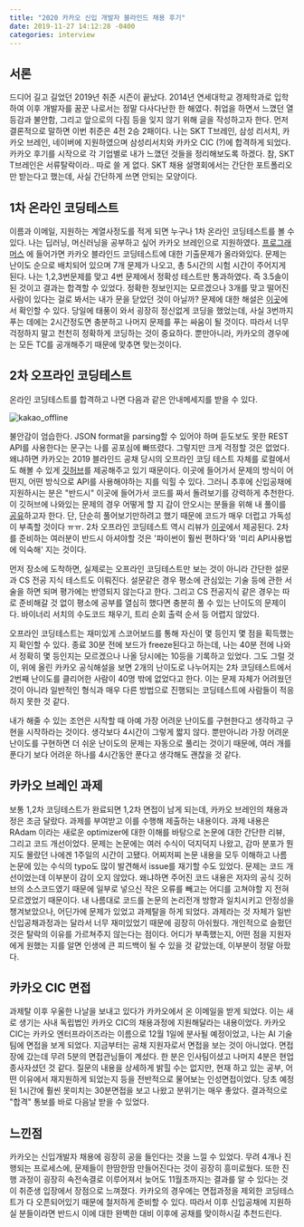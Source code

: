 ```yaml
---
title: "2020 카카오 신입 개발자 블라인드 채용 후기"
date: 2019-11-27 14:12:28 -0400
categories: interview
---
```


<script type="text/x-mathjax-config">
MathJax.Hub.Config({
    displayAlign: "left"
});
</script>

## 서론 ##
드디어 길고 길었던 2019년 취준 시즌이 끝났다. 2014년 연세대학교 경제학과로 입학하여 이후 개발자를 꿈꾼 나로서는 정말 다사다난한 한 해였다.
취업을 하면서 느꼈던 열등감과 불안함, 그리고 앞으로의 다짐 등을 잊지 않기 위해 글을 작성하고자 한다.
먼저 결론적으로 말하면 이번 취준은 4전 2승 2패이다. 나는 SKT T브레인, 삼성 리서치, 카카오 브레인, 네이버에 지원하였으며 삼성리서치와 카카오 CIC (?)에 합격하게 되었다.
카카오 후기를 시작으로 각 기업별로 내가 느꼈던 것들을 정리해보도록 하겠다. 
참, SKT T브레인은 서류탈락이라.. 따로 쓸 게 없다. SKT 채용 설명회에서는 간단한 포트폴리오만 받는다고 했는데, 사실 간단하게 쓰면 안되는 모양이다.

## 1차 온라인 코딩테스트 ##
이름과 이메일, 지원하는 계열사정도를 적게 되면 누구나 1차 온라인 코딩테스트를 볼 수 있다. 나는 딥러닝, 머신러닝을 공부하고 싶어 카카오 브레인으로 지원하였다.
[프로그래머스](https://www.welcomekakao.com/learn/challenges?tab=all_challenges) 에 들어가면 카카오 블라인드 코딩테스트에 대한 기출문제가 올라와있다.
문제는 난이도 순으로 배치되어 있으며 7개 문제가 나오고, 총 5시간의 시험 시간이 주어지게 된다.
나는 1,2,3번문제를 맞고 4번 문제에서 정확성 테스트만 통과하였다. 즉 3.5솔이 된 것이고 결과는 합격할 수 있었다.
정확한 정보인지는 모르겠으나 3개를 맞고 떨어진 사람이 있다는 걸로 봐서는 내가 문을 닫았던 것이 아닐까?
문제에 대한 해설은 [이곳](https://tech.kakao.com/2019/10/02/kakao-blind-recruitment-2020-round1/)에서 확인할 수 있다.
당일에 태풍이 와서 굉장히 정신없게 코딩을 했었는데, 사실 3번까지 푸는 데에는 2시간정도면 충분하고 나머지 문제를 푸는 싸움이 될 것이다.
따라서 너무 걱정하지 말고 천천히 정확하게 코딩하는 것이 중요하다. 뿐만아니라, 카카오의 경우에는 모든 TC를 공개해주기 때문에 맞추면 맞는것이다.

## 2차 오프라인 코딩테스트 ##
온라인 코딩테스트를 합격하고 나면 다음과 같은 안내메세지를 받을 수 있다.

![kakao_offline](https://i.imgur.com/5vc6QKD.png)

불안감이 엄습한다. JSON format을 parsing할 수 있어야 하며 듣도보도 못한 REST API를 사용한다는 문구는 나를 공포심에 빠뜨렸다.
그렇지만 크게 걱정할 것은 없었다. 왜냐하면 카카오는 2019 블라인드 공채 당시의 오프라인 코딩 테스트 자체를 로컬에서도 해볼 수 있게 [깃허브](https://github.com/kakao-recruit/2019-blind-2nd-elevator)를 제공해주고 있기 때문이다.
이곳에 들어가서 문제의 방식이 어떤지, 어떤 방식으로 API를 사용해야하는 지를 익힐 수 있다.
그러니 추후에 신입공채에 지원하시는 분은 "반드시" 이곳에 들어가서 코드를 짜서 돌려보기를 강력하게 추천한다.
이 깃허브에 나와있는 문제의 경우 어떻게 할 지 감이 안오시는 분들을 위해 내 풀이를 [공유](https://github.com/zzaebok/kakao-elevator-implementation)하고자 한다. 단, 단순히 풀어보기만하려고 했기 때문에 코드가 매우 더럽고 가독성이 부족할 것이다 ㅠㅠ.
2차 오프라인 코딩테스트 역시 리뷰가 [이곳](https://tech.kakao.com/2019/10/21/kakao-blind-recruitment-2020-round2/)에서 제공된다.
2차를 준비하는 여러분이 반드시 아셔야할 것은 '파이썬이 훨씬 편하다'와 '미리 API사용법에 익숙해' 지는 것이다.

먼저 장소에 도착하면, 실제로는 오프라인 코딩테스트만 보는 것이 아니라 간단한 설문과 CS 전공 지식 테스트도 이뤄진다.
설문같은 경우 평소에 관심있는 기술 등에 관한 서술을 하면 되며 평가에는 반영되지 않는다고 한다.
그리고 CS 전공지식 같은 경우는 따로 준비해갈 것 없이 평소에 공부를 열심히 했다면 충분히 풀 수 있는 난이도의 문제이다.
바이너리 서치의 수도코드 채우기, 트리 순회 출력 순서 등 어렵지 않았다.

오프라인 코딩테스트는 재미있게 스코어보드를 통해 자신이 몇 등인지 몇 점을 획득했는 지 확인할 수 있다.
종료 30분 전에 보드가 freeze된다고 하는데, 나는 40분 전에 나와서 정확히 몇 등인지는 모르겠으나 나올 당시에는 10등을 기록하고 있었다.
그도 그럴 것이, 위에 올린 카카오 공식해설을 보면 2개의 난이도로 나누어지는 2차 코딩테스트에서 2번째 난이도를 클리어한 사람이 40명 밖에 없었다고 한다.
이는 문제 자체가 어려웠던 것이 아니라 일반적인 형식과 매우 다른 방법으로 진행되는 코딩테스트에 사람들이 적응하지 못한 것 같다.

내가 해줄 수 있는 조언은 시작할 때 아예 가장 어려운 난이도를 구현한다고 생각하고 구현을 시작하라는 것이다.
생각보다 4시간이 그렇게 짧지 않다. 뿐만아니라 가장 어려운 난이도를 구현하면 더 쉬운 난이도의 문제는 자동으로 풀리는 것이기 때문에,
여러 개를 푼다기 보다 어려운 하나를 4시간동안 푼다고 생각해도 괜찮을 것 같다.

## 카카오 브레인 과제 ##
보통 1,2차 코딩테스트가 완료되면 1,2차 면접이 남게 되는데, 카카오 브레인의 채용과정은 조금 달랐다.
과제를 부여받고 이를 수행해 제출하는 내용이다.
과제 내용은 RAdam 이라는 새로운 optimizer에 대한 이해를 바탕으로 논문에 대한 간단한 리뷰, 그리고 코드 개선이었다.
문제는 논문에는 여러 수식이 덕지덕지 나왔고, 감마 분포가 뭔지도 몰랐던 나에겐 1주일의 시간이 고됐다.
어찌저찌 논문 내용을 모두 이해하고 나름 논문에 있는 수식의 typo도 많이 발견해서 issue를 재기할 수도 있었다.
문제는 코드 개선이었는데 이부분이 감이 오지 않았다. 왜냐하면 주어진 코드 내용은 저자의 공식 깃허브의 소스코드였기 때문에 
일부로 넣으신 작은 오류를 빼고는 어디를 고쳐야할 지 전혀 모르겠었기 때문이다.
내 나름대로 코드를 논문의 논리전개 방향과 일치시키고 안정성을 챙겨보았으나, 어딘가에 문제가 있었고 과제탈을 하게 되었다.
과제라는 것 자체가 일반 신입공채과정과는 달라서 너무 재미있었기 때문에 굉장히 아쉬웠다.
개인적으로 슬펐던 것은 탈락의 이유를 가르쳐주지 않는다는 점이다. 어디가 부족했는지, 어떤 점을 지원자에게 원했는 지를 알면 인생에 큰
피드백이 될 수 있을 것 같았는데, 이부분이 정말 아팠다.

## 카카오 CIC 면접 ##
과제탈 이후 우울한 나날을 보내고 있다가 카카오에서 온 이메일을 받게 되었다.
이는 새로 생기는 사내 독립법인 카카오 CIC의 채용과정에 지원해달라는 내용이었다.
카카오 CIC는 카카오 엔터프라이즈라는 이름으로 12월 1일에 분사될 예정이었고, 나는 AI 기술팀에 면접을 보게 되었다.
지금부터는 공채 지원자로서 면접을 보는 것이 아니었다.
면접장에 갔는데 무려 5분의 면접관님들이 계셨다. 한 분은 인사팀이셨고 나머지 4분은 현업종사자셨던 것 같다.
질문의 내용을 상세하게 밝힐 수는 없지만, 현재 하고 있는 공부, 어떤 이유에서 재지원하게 되었는지 등을 전반적으로 물어보는 인성면접이었다.
당초 예정된 1시간에 훨씬 못미치는 30분면접을 보고 나왔고 분위기는 매우 좋았다.
결과적으로 "합격" 통보를 바로 다음날 받을 수 있었다.

## 느낀점 ##
카카오는 신입개발자 채용에 굉장히 공을 들인다는 것을 느낄 수 있었다.
무려 4개나 진행되는 프로세스에, 문제들이 한땀한땀 만들어진다는 것이 굉장히 흥미로웠다.
또한 진행 과정이 굉장히 속전속결로 이루어져서 늦어도 11월초까지는 결과를 알 수 있다는 것이 취준생 입장에서 장점으로 느껴졌다.
카카오의 경우에는 면접과정을 제외한 코딩테스트가 다 오픈되어있기 때문에 철저하게 준비할 수 있다.
따라서 이후 신입공채에 지원하실 분들이라면 반드시 이에 대한 완벽한 대비 이후에 공채를 맞이하시길 추천드린다.
